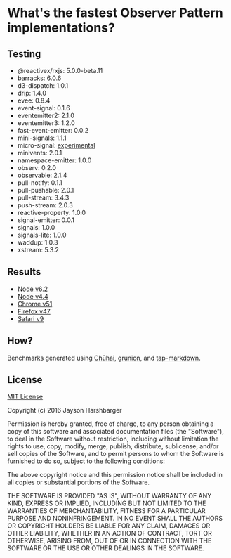 # What's the fastest Observer Pattern implementations?

## Testing

- @reactivex/rxjs: 5.0.0-beta.11
- barracks: 6.0.6
- d3-dispatch: 1.0.1
- drip: 1.4.0
- evee: 0.8.4
- event-signal: 0.1.6
- eventemitter2: 2.1.0
- eventemitter3: 1.2.0
- fast-event-emitter: 0.0.2
- mini-signals: 1.1.1
- micro-signal: [experimental](./subjects/micro-signals.js)
- minivents: 2.0.1
- namespace-emitter: 1.0.0
- observ: 0.2.0
- observable: 2.1.4
- pull-notify: 0.1.1
- pull-pushable: 2.0.1
- pull-stream: 3.4.3
- push-stream: 2.0.3
- reactive-property: 1.0.0
- signal-emitter: 0.0.1
- signals: 1.0.0
- signals-lite: 1.0.0
- waddup: 1.0.3
- xstream: 5.3.2

## Results

- [Node v6.2](./results/node-v6.2.tap.md)
- [Node v4.4](./results/node-v4.4.tap.md)
- [Chrome v51](./results/browser-chrome-v51.tap.md)
- [Firefox v47](./results/browser-firefox-v47.tap.md)
- [Safari v9](./results/browser-safari-v9.tap.md)

## How?

Benchmarks generated using [Chūhai](https://github.com/Hypercubed/chuhai), [grunion](https://github.com/Hypercubed/grunion), and [tap-markdown](https://github.com/Hypercubed/tap-markdown).

## License

[MIT License](http://en.wikipedia.org/wiki/MIT_License)

Copyright (c) 2016 Jayson Harshbarger

Permission is hereby granted, free of charge, to any person obtaining a copy of this software and associated documentation files (the "Software"), to deal in the Software without restriction, including without limitation the rights to use, copy, modify, merge, publish, distribute, sublicense, and/or sell copies of the Software, and to permit persons to whom the Software is furnished to do so, subject to the following conditions:

The above copyright notice and this permission notice shall be included in all copies or substantial portions of the Software.

THE SOFTWARE IS PROVIDED "AS IS", WITHOUT WARRANTY OF ANY KIND, EXPRESS OR IMPLIED, INCLUDING BUT NOT LIMITED TO THE WARRANTIES OF MERCHANTABILITY, FITNESS FOR A PARTICULAR PURPOSE AND NONINFRINGEMENT. IN NO EVENT SHALL THE AUTHORS OR COPYRIGHT HOLDERS BE LIABLE FOR ANY CLAIM, DAMAGES OR OTHER LIABILITY, WHETHER IN AN ACTION OF CONTRACT, TORT OR OTHERWISE, ARISING FROM, OUT OF OR IN CONNECTION WITH THE SOFTWARE OR THE USE OR OTHER DEALINGS IN THE SOFTWARE.
